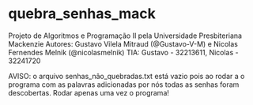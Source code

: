 # quebra_senhas_mack

Projeto de Algoritmos e Programação II pela Universidade Presbiteriana Mackenzie
Autores: Gustavo Vilela Mitraud (@Gustavo-V-M) e Nicolas Fernendes Melnik (@nicolasmelnik)
TIA: Gustavo - 32213611, Nicolas - 32241720

AVISO: o arquivo senhas_nâo_quebradas.txt está vazio pois ao rodar a o programa com as palavras adicionadas por nós todas as senhas foram descobertas. Rodar apenas uma vez o programa!

